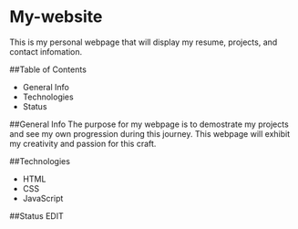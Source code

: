 # My-website

This is my personal webpage that will display my resume, projects, and contact infomation.

##Table of Contents
* General Info
* Technologies
* Status

##General Info
The purpose for my webpage is to demostrate my projects and see my own progression during this journey. This webpage will exhibit my creativity and passion for this craft.

##Technologies
* HTML
* CSS
* JavaScript

##Status
EDIT
